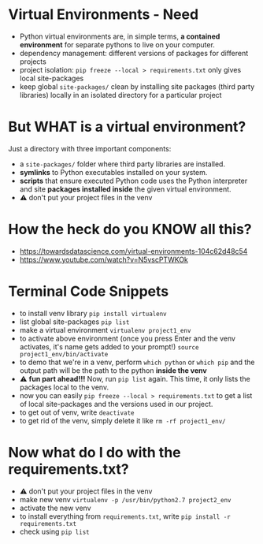 # Virtual Environments - Need

- Python virtual environments are, in simple terms, **a contained environment** for separate pythons to live on your computer.
- dependency management: different versions of packages for different projects
- project isolation: `pip freeze --local > requirements.txt` only gives local site-packages
- keep global `site-packages/` clean by installing site packages (third party libraries) locally in an isolated directory for a particular project

# But WHAT is a virtual environment?
Just a directory with three important components:

- a `site-packages/` folder where third party libraries are installed.
- **symlinks** to Python executables installed on your system.
- **scripts** that ensure executed Python code uses the Python interpreter and site **packages installed inside** the given virtual environment.
- ⚠️ don't put your project files in the venv

# How the heck do you KNOW all this?
- https://towardsdatascience.com/virtual-environments-104c62d48c54
- https://www.youtube.com/watch?v=N5vscPTWKOk

# Terminal Code Snippets
- to install venv library
```pip install virtualenv```
- list global site-packages
```pip list```
- make a virtual environment
```virtualenv project1_env```
- to activate above environment (once you press Enter and the venv activates, it's name gets added to your prompt!)
```source project1_env/bin/activate```
- to demo that we're in a venv, perform `which python` or `which pip` and the output path will be the path to the python **inside the venv**
- ⚠️ **fun part ahead!!!** Now, run `pip list` again. This time, it only lists the packages local to the venv.
- now you can easily ```pip freeze --local > requirements.txt``` to get a list of local site-packages and the versions used in our project.
- to get out of venv, write ```deactivate```
- to get rid of the venv, simply delete it like ```rm -rf project1_env/```

# Now what do I do with the requirements.txt?
- ⚠️ don't put your project files in the venv
- make new venv ```virtualenv -p /usr/bin/python2.7 project2_env```
- activate the new venv
- to install everything from `requirements.txt`, write ```pip install -r requirements.txt```
- check using `pip list`